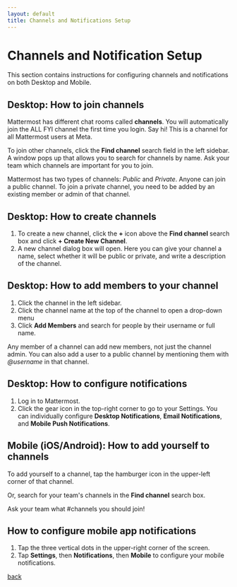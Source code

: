 ```yaml
---
layout: default
title: Channels and Notifications Setup
---
```


# Channels and Notification Setup

This section contains instructions for configuring channels and notifications on both Desktop and Mobile.

## Desktop: How to join channels

Mattermost has different chat rooms called **channels**. You will automatically join the ALL FYI channel the first time you login. Say hi! This is a channel for all Mattermost users at Meta.

To join other channels, click the **Find channel** search field in the left sidebar. A window pops up that allows you to search for channels by name. Ask your team which channels are important for you to join.

Mattermost has two types of channels: *Public* and *Private*. Anyone can join a public channel. To join a private channel, you need to be added by an existing member or admin of that channel.

## Desktop: How to create channels

1. To create a new channel, click the **+** icon above the **Find channel** search box and click **+ Create New Channel**.
2. A new channel dialog box will open. Here you can give your channel a name, select whether it will be public or private, and write a description of the channel.

## Desktop: How to add members to your channel

1. Click the channel in the left sidebar.
2. Click the channel name at the top of the channel to open a drop-down menu
3. Click **Add Members** and search for people by their username or full name.

Any member of a channel can add new members, not just the channel admin. You can also add a user to a public channel by mentioning them with _@username_ in that channel.

## Desktop: How to configure notifications

1. Log in to Mattermost.
2. Click the gear icon in the top-right corner to go to your Settings. You can individually configure **Desktop Notifications**, **Email Notifications**, and **Mobile Push Notifications**.

## Mobile (iOS/Android): How to add yourself to channels

To add yourself to a channel, tap the hamburger icon in the upper-left corner of that channel.

Or, search for your team's channels in the **Find channel** search box.

Ask your team what #channels you should join!

## How to configure mobile app notifications

1. Tap the three vertical dots in the upper-right corner of the screen.
2. Tap **Settings**, then **Notifications**, then **Mobile** to configure your mobile notifications.

[back](./)
